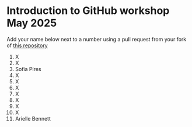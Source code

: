 # Introduction to GitHub workshop May 2025 

Add your name below next to a number using a pull request from your fork of [this repository](https://github.com/the-turing-way/workshops)

1. X
2. X
3. Sofia Pires
4. X
5. X
6. X
7. X
8. X
9. X
10. X
11. Arielle Bennett
